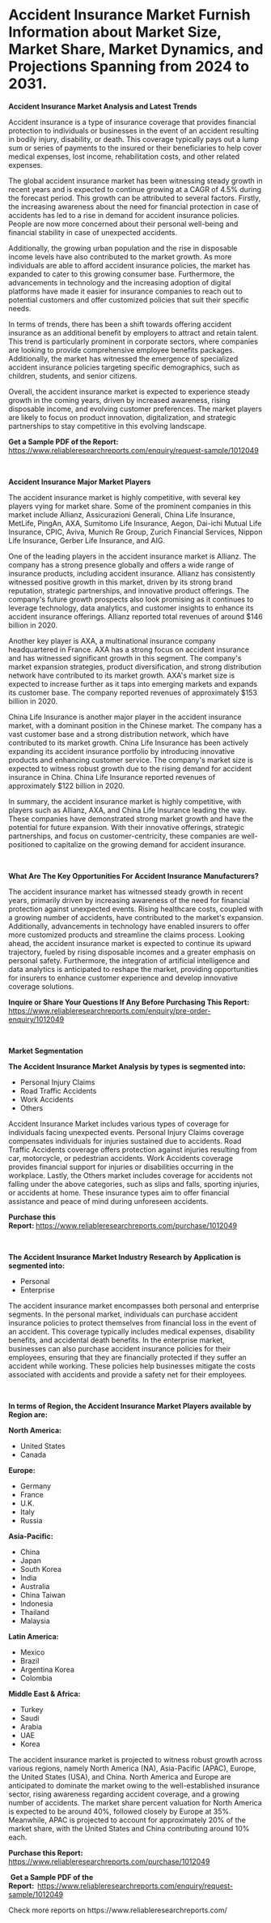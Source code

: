 <p><h1>Accident Insurance Market Furnish Information about Market Size, Market Share, Market Dynamics, and Projections Spanning from 2024 to 2031.</h1></p><p><strong>Accident Insurance Market Analysis and Latest Trends</strong></p>
<p><p>Accident insurance is a type of insurance coverage that provides financial protection to individuals or businesses in the event of an accident resulting in bodily injury, disability, or death. This coverage typically pays out a lump sum or series of payments to the insured or their beneficiaries to help cover medical expenses, lost income, rehabilitation costs, and other related expenses.</p><p>The global accident insurance market has been witnessing steady growth in recent years and is expected to continue growing at a CAGR of 4.5% during the forecast period. This growth can be attributed to several factors. Firstly, the increasing awareness about the need for financial protection in case of accidents has led to a rise in demand for accident insurance policies. People are now more concerned about their personal well-being and financial stability in case of unexpected accidents.</p><p>Additionally, the growing urban population and the rise in disposable income levels have also contributed to the market growth. As more individuals are able to afford accident insurance policies, the market has expanded to cater to this growing consumer base. Furthermore, the advancements in technology and the increasing adoption of digital platforms have made it easier for insurance companies to reach out to potential customers and offer customized policies that suit their specific needs.</p><p>In terms of trends, there has been a shift towards offering accident insurance as an additional benefit by employers to attract and retain talent. This trend is particularly prominent in corporate sectors, where companies are looking to provide comprehensive employee benefits packages. Additionally, the market has witnessed the emergence of specialized accident insurance policies targeting specific demographics, such as children, students, and senior citizens.</p><p>Overall, the accident insurance market is expected to experience steady growth in the coming years, driven by increased awareness, rising disposable income, and evolving customer preferences. The market players are likely to focus on product innovation, digitalization, and strategic partnerships to stay competitive in this evolving landscape.</p></p>
<p><strong>Get a Sample PDF of the Report:&nbsp;</strong> <a href="https://www.reliableresearchreports.com/enquiry/request-sample/1012049">https://www.reliableresearchreports.com/enquiry/request-sample/1012049</a></p>
<p>&nbsp;</p>
<p><strong>Accident Insurance Major Market Players</strong></p>
<p><p>The accident insurance market is highly competitive, with several key players vying for market share. Some of the prominent companies in this market include Allianz, Assicurazioni Generali, China Life Insurance, MetLife, PingAn, AXA, Sumitomo Life Insurance, Aegon, Dai-ichi Mutual Life Insurance, CPIC, Aviva, Munich Re Group, Zurich Financial Services, Nippon Life Insurance, Gerber Life Insurance, and AIG.</p><p>One of the leading players in the accident insurance market is Allianz. The company has a strong presence globally and offers a wide range of insurance products, including accident insurance. Allianz has consistently witnessed positive growth in this market, driven by its strong brand reputation, strategic partnerships, and innovative product offerings. The company's future growth prospects also look promising as it continues to leverage technology, data analytics, and customer insights to enhance its accident insurance offerings. Allianz reported total revenues of around $146 billion in 2020.</p><p>Another key player is AXA, a multinational insurance company headquartered in France. AXA has a strong focus on accident insurance and has witnessed significant growth in this segment. The company's market expansion strategies, product diversification, and strong distribution network have contributed to its market growth. AXA's market size is expected to increase further as it taps into emerging markets and expands its customer base. The company reported revenues of approximately $153 billion in 2020.</p><p>China Life Insurance is another major player in the accident insurance market, with a dominant position in the Chinese market. The company has a vast customer base and a strong distribution network, which have contributed to its market growth. China Life Insurance has been actively expanding its accident insurance portfolio by introducing innovative products and enhancing customer service. The company's market size is expected to witness robust growth due to the rising demand for accident insurance in China. China Life Insurance reported revenues of approximately $122 billion in 2020.</p><p>In summary, the accident insurance market is highly competitive, with players such as Allianz, AXA, and China Life Insurance leading the way. These companies have demonstrated strong market growth and have the potential for future expansion. With their innovative offerings, strategic partnerships, and focus on customer-centricity, these companies are well-positioned to capitalize on the growing demand for accident insurance.</p></p>
<p>&nbsp;</p>
<p><strong>What Are The Key Opportunities For Accident Insurance Manufacturers?</strong></p>
<p><p>The accident insurance market has witnessed steady growth in recent years, primarily driven by increasing awareness of the need for financial protection against unexpected events. Rising healthcare costs, coupled with a growing number of accidents, have contributed to the market's expansion. Additionally, advancements in technology have enabled insurers to offer more customized products and streamline the claims process. Looking ahead, the accident insurance market is expected to continue its upward trajectory, fueled by rising disposable incomes and a greater emphasis on personal safety. Furthermore, the integration of artificial intelligence and data analytics is anticipated to reshape the market, providing opportunities for insurers to enhance customer experience and develop innovative coverage solutions.</p></p>
<p><strong>Inquire or Share Your Questions If Any Before Purchasing This Report:</strong> <a href="https://www.reliableresearchreports.com/enquiry/pre-order-enquiry/1012049">https://www.reliableresearchreports.com/enquiry/pre-order-enquiry/1012049</a></p>
<p>&nbsp;</p>
<p><strong>Market Segmentation</strong></p>
<p><strong>The Accident Insurance Market Analysis by types is segmented into:</strong></p>
<p><ul><li>Personal Injury Claims</li><li>Road Traffic Accidents</li><li>Work Accidents</li><li>Others</li></ul></p>
<p><p>Accident Insurance Market includes various types of coverage for individuals facing unexpected events. Personal Injury Claims coverage compensates individuals for injuries sustained due to accidents. Road Traffic Accidents coverage offers protection against injuries resulting from car, motorcycle, or pedestrian accidents. Work Accidents coverage provides financial support for injuries or disabilities occurring in the workplace. Lastly, the Others market includes coverage for accidents not falling under the above categories, such as slips and falls, sporting injuries, or accidents at home. These insurance types aim to offer financial assistance and peace of mind during unforeseen accidents.</p></p>
<p><strong>Purchase this Report:&nbsp;</strong><a href="https://www.reliableresearchreports.com/purchase/1012049">https://www.reliableresearchreports.com/purchase/1012049</a></p>
<p>&nbsp;</p>
<p><strong>The Accident Insurance Market Industry Research by Application is segmented into:</strong></p>
<p><ul><li>Personal</li><li>Enterprise</li></ul></p>
<p><p>The accident insurance market encompasses both personal and enterprise segments. In the personal market, individuals can purchase accident insurance policies to protect themselves from financial loss in the event of an accident. This coverage typically includes medical expenses, disability benefits, and accidental death benefits. In the enterprise market, businesses can also purchase accident insurance policies for their employees, ensuring that they are financially protected if they suffer an accident while working. These policies help businesses mitigate the costs associated with accidents and provide a safety net for their employees.</p></p>
<p>&nbsp;</p>
<p><strong>In terms of Region, the Accident Insurance Market Players available by Region are:</strong></p>
<p>
    <p> <strong> North America: </strong>
        <ul>
            <li>United States</li>
            <li>Canada</li>
        </ul>
        </p> 
    <p> <strong> Europe: </strong>
        <ul>
            <li>Germany</li>
            <li>France</li>
            <li>U.K.</li>
            <li>Italy</li>
            <li>Russia</li>
        </ul>
        </p> 
    <p> <strong> Asia-Pacific: </strong>
        <ul>
            <li>China</li>
            <li>Japan</li>
            <li>South Korea</li>
            <li>India</li>
            <li>Australia</li>
            <li>China Taiwan</li>
            <li>Indonesia</li>
            <li>Thailand</li>
            <li>Malaysia</li>
        </ul>
        </p> 
    <p> <strong> Latin America: </strong>
        <ul>
            <li>Mexico</li>
            <li>Brazil</li>
            <li>Argentina Korea</li>
            <li>Colombia</li>
        </ul>
        </p> 
    <p> <strong> Middle East & Africa: </strong>
        <ul>
            <li>Turkey</li>
            <li>Saudi</li>
            <li>Arabia</li>
            <li>UAE</li>
            <li>Korea</li>
        </ul>
    </p>
    </p>
<p><p>The accident insurance market is projected to witness robust growth across various regions, namely North America (NA), Asia-Pacific (APAC), Europe, the United States (USA), and China. North America and Europe are anticipated to dominate the market owing to the well-established insurance sector, rising awareness regarding accident coverage, and a growing number of accidents. The market share percent valuation for North America is expected to be around 40%, followed closely by Europe at 35%. Meanwhile, APAC is projected to account for approximately 20% of the market share, with the United States and China contributing around 10% each.</p></p>
<p><strong>Purchase this Report: </strong><a href="https://www.reliableresearchreports.com/purchase/1012049">https://www.reliableresearchreports.com/purchase/1012049</a></p>
<p>&nbsp;<strong>Get a Sample PDF of the Report:&nbsp;&nbsp;</strong><a href="https://www.reliableresearchreports.com/enquiry/request-sample/1012049">https://www.reliableresearchreports.com/enquiry/request-sample/1012049</a></p>
<p><strong></strong></p>
<p>Check more reports on https://www.reliableresearchreports.com/</p>